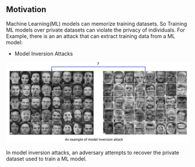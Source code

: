 ## Motivation
Machine Learning(ML) models can memorize training datasets. So Training ML models over private datasets can violate the privacy of individuals.
For Example, there is an an attack that can extract training data from a ML model:

* Model Inversion Attacks

![My Image](redpic.png)

In model inversion attacks, an adversary attempts to recover the private dataset used to train a ML model.



